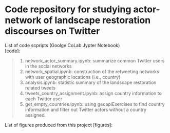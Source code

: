 # Code repository for studying actor-network of landscape restoration discourses on Twitter

List of code scpripts (Goolge CoLab Jypter Notebook)\
[code]:
> 1. network_actor_summary.ipynb: summarize common Twitter users in the social networks
> 2. network_spatial.ipynb: construction of the retweeting networks with user geographic locations (i.e., country)
> 3. analysis.ipynb: statistic summary of the landscape restoration related tweets
> 4. tweets_country_assignment.ipynb: assign country information to each Twitter user
> 5. get_empty_countries.ipynb: using geoapiExercises to find country information and filter out Twitter actors without a country assigned.

List of figures produced from this project
[figures]:
